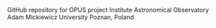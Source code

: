 GitHub repository for OPUS project
Institute Astronomical Observatory
Adam Mickiewicz University
Poznan, Poland
